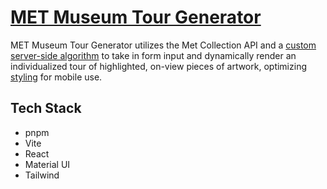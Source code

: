 # [MET Museum Tour Generator](https://met-museum-tour.herokuapp.com/)

MET Museum Tour Generator utilizes the Met Collection API and a [custom server-side algorithm](https://github.com/juliamcneill/met-museum-tour/blob/master/server/calls.js) to take in form input and dynamically render an individualized tour of highlighted, on-view pieces of artwork, optimizing [styling](https://github.com/juliamcneill/met-museum-tour/blob/master/client/src/style.scss) for mobile use.

## Tech Stack

- pnpm
- Vite
- React
- Material UI
- Tailwind
